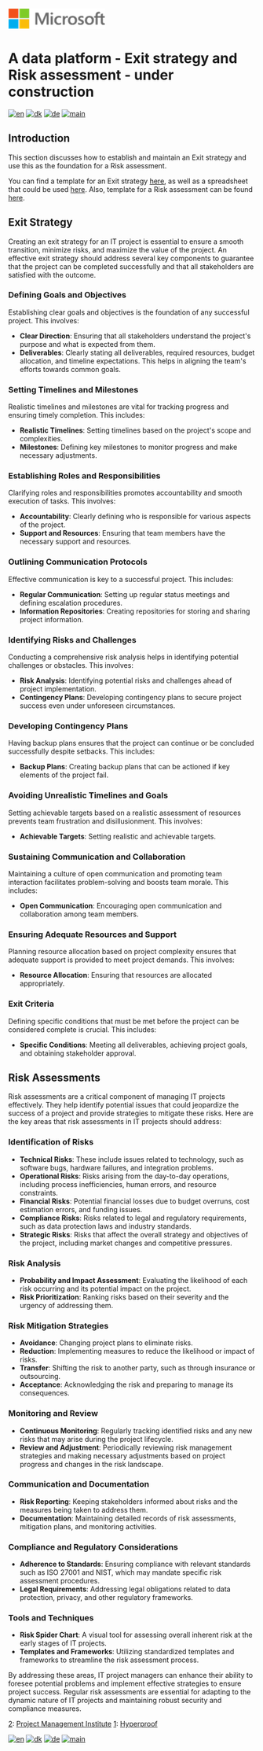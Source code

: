![microsoft](../images/microsoft.png)

# A data platform - Exit strategy and Risk assessment - under construction

[![en](https://img.shields.io/badge/lang-en-red.svg)](Exit-and-risc-strategies.md)
[![dk](https://img.shields.io/badge/lang-da--dk-green.svg)](Exit-and-risc-strategies-da.md)
[![de](https://img.shields.io/badge/lang-de-yellow.svg)](Exit-and-risc-strategies-de.md)
[![main](https://img.shields.io/badge/main-document-blue.svg)](../README.md)

## Introduction

This section discusses how to establish and maintain an Exit strategy and use this as the foundation for a Risk assessment.

You can find a template for an Exit strategy [here](../office-documents/Exit%20Strategy%20Template-eng.docx), as well as a spreadsheet that could be used [here](../office-documents/Exit%20Strategy%20Template-eng.xlsx).
Also, template for a Risk assessment can be found [here](../office-documents/Risk%20Assessment%20Template-eng.docx).

## Exit Strategy

Creating an exit strategy for an IT project is essential to ensure a smooth transition, minimize risks, and maximize the value of the project. An effective exit strategy should address several key components to guarantee that the project can be completed successfully and that all stakeholders are satisfied with the outcome.

### Defining Goals and Objectives

Establishing clear goals and objectives is the foundation of any successful project. This involves:

* **Clear Direction**: Ensuring that all stakeholders understand the project's purpose and what is expected from them.
* **Deliverables**: Clearly stating all deliverables, required resources, budget allocation, and timeline expectations. This helps in aligning the team's efforts towards common goals.

### Setting Timelines and Milestones

Realistic timelines and milestones are vital for tracking progress and ensuring timely completion. This includes:

* **Realistic Timelines**: Setting timelines based on the project's scope and complexities.
* **Milestones**: Defining key milestones to monitor progress and make necessary adjustments.

### Establishing Roles and Responsibilities

Clarifying roles and responsibilities promotes accountability and smooth execution of tasks. This involves:

* **Accountability**: Clearly defining who is responsible for various aspects of the project.
* **Support and Resources**: Ensuring that team members have the necessary support and resources.

### Outlining Communication Protocols

Effective communication is key to a successful project. This includes:

* **Regular Communication**: Setting up regular status meetings and defining escalation procedures.
* **Information Repositories**: Creating repositories for storing and sharing project information.

### Identifying Risks and Challenges

Conducting a comprehensive risk analysis helps in identifying potential challenges or obstacles. This involves:

* **Risk Analysis**: Identifying potential risks and challenges ahead of project implementation.
* **Contingency Plans**: Developing contingency plans to secure project success even under unforeseen circumstances.

### Developing Contingency Plans

Having backup plans ensures that the project can continue or be concluded successfully despite setbacks. This includes:

* **Backup Plans**: Creating backup plans that can be actioned if key elements of the project fail.

### Avoiding Unrealistic Timelines and Goals

Setting achievable targets based on a realistic assessment of resources prevents team frustration and disillusionment. This involves:

* **Achievable Targets**: Setting realistic and achievable targets.

### Sustaining Communication and Collaboration

Maintaining a culture of open communication and promoting team interaction facilitates problem-solving and boosts team morale. This includes:

* **Open Communication**: Encouraging open communication and collaboration among team members.

### Ensuring Adequate Resources and Support

Planning resource allocation based on project complexity ensures that adequate support is provided to meet project demands. This involves:

* **Resource Allocation**: Ensuring that resources are allocated appropriately.

### Exit Criteria

Defining specific conditions that must be met before the project can be considered complete is crucial. This includes:

* **Specific Conditions**: Meeting all deliverables, achieving project goals, and obtaining stakeholder approval.


## Risk Assessments

Risk assessments are a critical component of managing IT projects effectively. They help identify potential issues that could jeopardize the success of a project and provide strategies to mitigate these risks. Here are the key areas that risk assessments in IT projects should address:

### **Identification of Risks**

* **Technical Risks**: These include issues related to technology, such as software bugs, hardware failures, and integration problems.
* **Operational Risks**: Risks arising from the day-to-day operations, including process inefficiencies, human errors, and resource constraints.
* **Financial Risks**: Potential financial losses due to budget overruns, cost estimation errors, and funding issues.
* **Compliance Risks**: Risks related to legal and regulatory requirements, such as data protection laws and industry standards.
* **Strategic Risks**: Risks that affect the overall strategy and objectives of the project, including market changes and competitive pressures.

### **Risk Analysis**

* **Probability and Impact Assessment**: Evaluating the likelihood of each risk occurring and its potential impact on the project.
* **Risk Prioritization**: Ranking risks based on their severity and the urgency of addressing them.

### **Risk Mitigation Strategies**

* **Avoidance**: Changing project plans to eliminate risks.
* **Reduction**: Implementing measures to reduce the likelihood or impact of risks.
* **Transfer**: Shifting the risk to another party, such as through insurance or outsourcing.
* **Acceptance**: Acknowledging the risk and preparing to manage its consequences.

### **Monitoring and Review**

* **Continuous Monitoring**: Regularly tracking identified risks and any new risks that may arise during the project lifecycle.
* **Review and Adjustment**: Periodically reviewing risk management strategies and making necessary adjustments based on project progress and changes in the risk landscape.

### **Communication and Documentation**

* **Risk Reporting**: Keeping stakeholders informed about risks and the measures being taken to address them.
* **Documentation**: Maintaining detailed records of risk assessments, mitigation plans, and monitoring activities.

### **Compliance and Regulatory Considerations**

* **Adherence to Standards**: Ensuring compliance with relevant standards such as ISO 27001 and NIST, which may mandate specific risk assessment procedures.
* **Legal Requirements**: Addressing legal obligations related to data protection, privacy, and other regulatory frameworks.

### **Tools and Techniques**

* **Risk Spider Chart**: A visual tool for assessing overall inherent risk at the early stages of IT projects.
* **Templates and Frameworks**: Utilizing standardized templates and frameworks to streamline the risk assessment process.

By addressing these areas, IT project managers can enhance their ability to foresee potential problems and implement effective strategies to ensure project success. Regular risk assessments are essential for adapting to the dynamic nature of IT projects and maintaining robust security and compliance measures.

[2](https://www.pmi.org/learning/library/early-risk-assessment-it-projects-8973): [Project Management Institute](https://www.pmi.org/learning/library/early-risk-assessment-it-projects-8973)
[1](https://hyperproof.io/resource/it-risk-assessment/): [Hyperproof](https://hyperproof.io/resource/it-risk-assessment/)

[![en](https://img.shields.io/badge/lang-en-red.svg)](Exit-and-risc-strategies.md)
[![dk](https://img.shields.io/badge/lang-da--dk-green.svg)](Exit-and-risc-strategies-da.md)
[![de](https://img.shields.io/badge/lang-de-yellow.svg)](Exit-and-risc-strategies-de.md)
[![main](https://img.shields.io/badge/main-document-blue.svg)](../README.md)